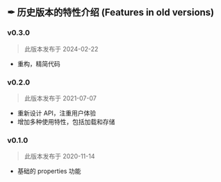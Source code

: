 ## ✒ 历史版本的特性介绍 (Features in old versions)

### v0.3.0

> 此版本发布于 2024-02-22

* 重构，精简代码

### v0.2.0

> 此版本发布于 2021-07-07

* 重新设计 API，注重用户体验
* 增加多种使用特性，包括加载和存储

### v0.1.0

> 此版本发布于 2020-11-14

* 基础的 properties 功能